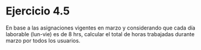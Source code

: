 # Ejercicio 4.5

En base a las asignaciones vigentes en marzo y considerando que cada día laborable (lun-vie) es de 8 hrs, calcular el total de horas trabajadas durante marzo por todos los usuarios.
